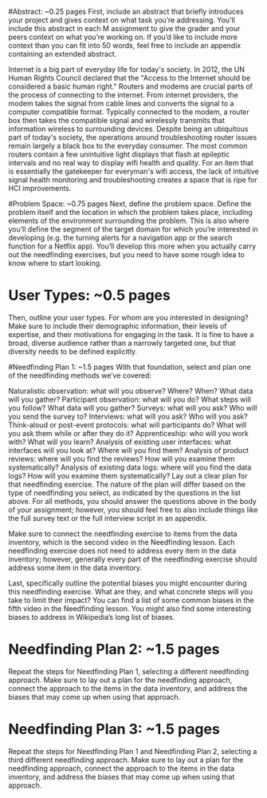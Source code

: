 #Abstract: ~0.25 pages
First, include an abstract that briefly introduces your project and gives context on what task you’re addressing. You’ll include this abstract in each M assignment to give the grader and your peers context on what you’re working on. If you’d like to include more context than you can fit into 50 words, feel free to include an appendix containing an extended abstract.

Internet is a big part of everyday life for today's society. In 2012, the UN Human Rights Council declared that the "Access to the Internet should be considered a basic human right." Routers and modems are crucial parts of the process of connecting to the internet. From internet providers, the modem takes the signal from cable lines and converts the signal to a computer compatible format. Typically connected to the modem, a router box then takes the compatible signal and wirelessly transmits that information wireless to surrounding devices. Despite being an ubiquitous part of today's society, the operations around troubleshooting router issues remain largely a black box to the everyday consumer. The most common routers contain a few unintuitive light displays that flash at epileptic intervals and no real way to display wifi health and quality. For an item that is essentially the gatekeeper for everyman's wifi access, the lack of intuitive signal health monitoring and troubleshooting creates a space that is ripe for HCI improvements.

#Problem Space: ~0.75 pages
Next, define the problem space. Define the problem itself and the location in which the problem takes place, including elements of the environment surrounding the problem. This is also where you’ll define the segment of the target domain for which you’re interested in developing (e.g. the turning alerts for a navigation app or the search function for a Netflix app). You’ll develop this more when you actually carry out the needfinding exercises, but you need to have some rough idea to know where to start looking.




# User Types: ~0.5 pages
Then, outline your user types. For whom are you interested in designing? Make sure to include their demographic information, their levels of expertise, and their motivations for engaging in the task. It is fine to have a broad, diverse audience rather than a narrowly targeted one, but that diversity needs to be defined explicitly.

#Needfinding Plan 1: ~1.5 pages
With that foundation, select and plan one of the needfinding methods we’ve covered:

Naturalistic observation: what will you observe? Where? When? What data will you gather?
Participant observation: what will you do? What steps will you follow? What data will you gather?
Surveys: what will you ask? Who will you send the survey to?
Interviews: what will you ask? Who will you ask?
Think-aloud or post-event protocols: what will participants do? What will you ask them while or after they do it?
Apprenticeship: who will you work with? What will you learn?
Analysis of existing user interfaces: what interfaces will you look at? Where will you find them?
Analysis of product reviews: where will you find the reviews? How will you examine them systematically?
Analysis of existing data logs: where will you find the data logs? How will you examine them systematically?
Lay out a clear plan for that needfinding exercise. The nature of the plan will differ based on the type of needfinding you select, as indicated by the questions in the list above. For all methods, you should answer the questions above in the body of your assignment; however, you should feel free to also include things like the full survey text or the full interview script in an appendix.

Make sure to connect the needfinding exercise to items from the data inventory, which is the second video in the Needfinding lesson. Each needfinding exercise does not need to address every item in the data inventory; however, generally every part of the needfinding exercise should address some item in the data inventory.

Last, specifically outline the potential biases you might encounter during this needfinding exercise. What are they, and what concrete steps will you take to limit their impact? You can find a list of some common biases in the fifth video in the Needfinding lesson. You might also find some interesting biases to address in Wikipedia’s long list of biases.

# Needfinding Plan 2: ~1.5 pages
Repeat the steps for Needfinding Plan 1, selecting a different needfinding approach. Make sure to lay out a plan for the needfinding approach, connect the approach to the items in the data inventory, and address the biases that may come up when using that approach.

# Needfinding Plan 3: ~1.5 pages
Repeat the steps for Needfinding Plan 1 and Needfinding Plan 2, selecting a third different needfinding approach. Make sure to lay out a plan for the needfinding approach, connect the approach to the items in the data inventory, and address the biases that may come up when using that approach.
